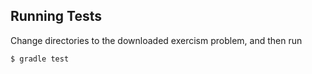 ## Running Tests

Change directories to the downloaded exercism problem, and then run

    $ gradle test
